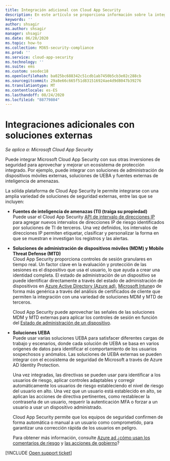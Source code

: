 ```yaml
---
title: Integración adicional con Cloud App Security
description: En este artículo se proporciona información sobre la integración de soluciones de terceros con Cloud App Security.
keywords: ''
author: shsagir
ms.author: shsagir
manager: shsagir
ms.date: 06/28/2020
ms.topic: how-to
ms.collection: M365-security-compliance
ms.prod: ''
ms.service: cloud-app-security
ms.technology: ''
ms.suite: ems
ms.custom: seodec18
ms.openlocfilehash: ba025bc688342c51cdb1ab7450b5cb3e02c288cb
ms.sourcegitcommit: 29a8e66c665f51d831516924ae4d9d8047b39276
ms.translationtype: MT
ms.contentlocale: es-ES
ms.lasthandoff: 08/24/2020
ms.locfileid: "88779804"
---
```

# <a name="additional-integrations-with-external-solutions"></a>Integraciones adicionales con soluciones externas

*Se aplica a: Microsoft Cloud App Security*

Puede integrar Microsoft Cloud App Security con sus otras inversiones de seguridad para aprovechar y mejorar un ecosistema de protección integrado. Por ejemplo, puede integrar con soluciones de administración de dispositivos móviles externas, soluciones de UEBA y fuentes externas de inteligencia de amenazas.

La sólida plataforma de Cloud App Security le permite integrarse con una amplia variedad de soluciones de seguridad externas, entre las que se incluyen:

- **Fuentes de inteligencia de amenazas (TI) (traiga su propiedad)**  
    Puede usar el Cloud App Security [API de intervalo de direcciones IP](api-data-enrichment.md) para agregar nuevos intervalos de direcciones IP de riesgo identificados por soluciones de TI de terceros. Una vez definidos, los intervalos de direcciones IP permiten etiquetar, clasificar y personalizar la forma en que se muestran e investigan los registros y las alertas.

- **Soluciones de administración de dispositivos móviles (MDM) y Mobile Threat Defense (MTD)**  
    Cloud App Security proporciona controles de sesión granulares en tiempo real. Un factor clave en la evaluación y protección de las sesiones es el dispositivo que usa el usuario, lo que ayuda a crear una identidad completa. El estado de administración de un dispositivo se puede identificar directamente a través del estado de administración de dispositivos en [Azure Active Directory (Azure ad)](/azure/active-directory/conditional-access/overview), [Microsoft Intune](/intune/mobile-threat-defense)o de forma más genérica a través del análisis de certificados de cliente que permiten la integración con una variedad de soluciones MDM y MTD de terceros.

    Cloud App Security puede aprovechar las señales de las soluciones MDM y MTD externas para aplicar los controles de sesión en función del [Estado de administración de un dispositivo](proxy-intro-aad.md#managed-device-identification).

- **Soluciones UEBA**  
    Puede usar varias soluciones UEBA para satisfacer diferentes cargas de trabajo y escenarios, donde cada solución de UEBA se basa en varios orígenes de datos para identificar el comportamiento de los usuarios sospechosos y anómalos. Las soluciones de UEBA externas se pueden integrar con el ecosistema de seguridad de Microsoft a través de Azure AD Identity Protection.

    Una vez integradas, las directivas se pueden usar para identificar a los usuarios de riesgo, aplicar controles adaptables y corregir automáticamente los usuarios de riesgo estableciendo el nivel de riesgo del usuario en alto. Una vez que un usuario está establecido en alto, se aplican las acciones de directiva pertinentes, como restablecer la contraseña de un usuario, requerir la autenticación MFA o forzar a un usuario a usar un dispositivo administrado.

    Cloud App Security permite que los equipos de seguridad confirmen de forma automática o manual a un usuario como comprometido, para garantizar una corrección rápida de los usuarios en peligro.

    Para obtener más información, consulte [Azure ad ¿cómo usan los comentarios de riesgo](/azure/active-directory/identity-protection/howto-identity-protection-risk-feedback#how-does-azure-ad-use-my-risk-feedback) y [las acciones de gobierno](accounts.md#governance-actions)?

[!INCLUDE [Open support ticket](includes/support.md)]
